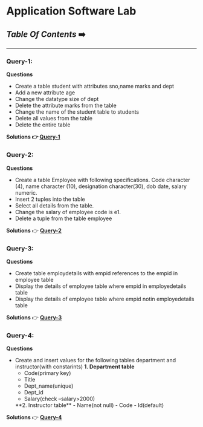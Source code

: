 # Application Software Lab
##  *Table Of Contents*  ➡️
---
### Query-1:
**Questions**

- Create a table student with attributes sno,name marks and dept
- Add a new attribute age
- Change the datatype size of dept
- Delete the attribute marks from the table
- Change the name of the student table to students
- Delete all values from the table
- Delete the entire table

**Solutions
👉  [**Query-1**](https://github.com/injusticescorpio/cec_application_software_lab_1/blob/master/application%20software.sql)**

### Query-2:
**Questions**

-  Create a table Employee with following specifications.
   Code character (4), name character (10), designation character(30), dob date, salary numeric.
-  Insert 2 tuples into the table
-  Select all details from the table.
-  Change the salary of employee code is e1.
-  Delete a tuple from the table employee

**Solutions**
👉  [**Query-2**](https://github.com/injusticescorpio/cec_application_software_lab_1/blob/master/application%20software2.sql)

### Query-3:
**Questions**

-  Create table employdetails with empid references to the empid in employee table
-  Display the details of employee table where empid in employedetails table
-  Display the details of employee table where empid notin employedetails table

**Solutions**
👉  [**Query-3**](https://github.com/injusticescorpio/cec_application_software_lab_1/blob/master/application%20software3.sql)

### Query-4:
**Questions**
- Create and insert values for the following tables department and instructor(with constarints)
   **1. Department table**
      <ul>
      <li>Code(primary key)</li>
      <li>Title</li>
      <li>Dept_name(unique)</li>
      <li>Dept_id</li>
      <li>Salary(check –salary>2000)</li>
   </ul>
   **2.	Instructor table**
      -  Name(not null)
      -  Code
      -  Id(default)
**Solutions**
👉  [**Query-4**](https://github.com/injusticescorpio/cec_application_software_lab_1/blob/master/application%20software4.sql)
